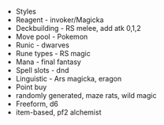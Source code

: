 - Styles
- Reagent - invoker/Magicka
- Deckbuilding - RS melee, add atk 0,1,2
- Move pool - Pokemon
- Runic - dwarves
- Rune types - RS magic
- Mana - final fantasy
- Spell slots - dnd
- Linguistic - Ars magicka, eragon
- Point buy 
- randomly generated, maze rats, wild magic
- Freeform, d6
- item-based, pf2 alchemist
